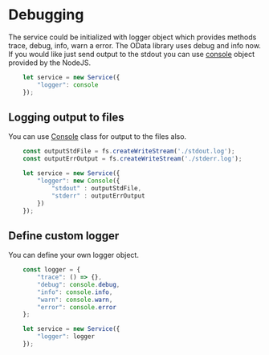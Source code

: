 # Debugging

The service could be initialized with logger object which provides
methods trace, debug, info, warn a error. The OData library uses
debug and info now. If you would like just send output to the stdout
you can use [console](https://nodejs.org/dist/latest-v10.x/docs/api/console.html)
object provided by the NodeJS.

```javascript
	let service = new Service({
		"logger": console
	});
```

## Logging output to files

You can use [Console](https://nodejs.org/dist/latest-v10.x/docs/api/console.html#console_class_console)
class for output to the files also.

```javascript
	const outputStdFile = fs.createWriteStream('./stdout.log');
	const outputErrOutput = fs.createWriteStream('./stderr.log');

	let service = new Service({
		"logger": new Console({
			"stdout" : outputStdFile,
			"stderr" : outputErrOutput
		})
	});
```

## Define custom logger

You can define your own logger object.

```javascript
	const logger = {
		"trace": () => {},
		"debug": console.debug,
		"info": console.info,
		"warn": console.warn,
		"error": console.error
	};

	let service = new Service({
		"logger": logger
	});
```